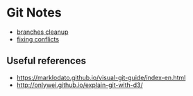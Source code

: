 # Git Notes

- [branches cleanup](branches-cleanup.md)
- [fixing conflicts](fixing-conflicts.md)

## Useful references

* https://marklodato.github.io/visual-git-guide/index-en.html
* http://onlywei.github.io/explain-git-with-d3/

